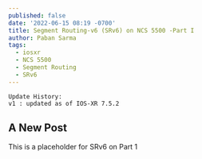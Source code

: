 ```yaml
---
published: false
date: '2022-06-15 08:19 -0700'
title: Segment Routing-v6 (SRv6) on NCS 5500 -Part I
author: Paban Sarma
tags:
  - iosxr
  - NCS 5500
  - Segment Routing
  - SRv6
---
```

```
Update History:
v1 : updated as of IOS-XR 7.5.2
```

## A New Post
This is a placeholder for SRv6 on Part 1
